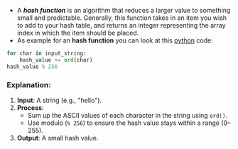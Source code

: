 

- A **_hash function_** is an algorithm that reduces a larger value to something small and predictable. Generally, this function takes in an item you wish to add to your hash table, and returns an integer representing the array index in which the item should be placed. 
- As example for an **hash function** you can look at this [python](contents-python.md) code:

```python
for char in input_string: 
	hash_value += ord(char) 
hash_value % 256
```


### Explanation:

1. **Input**: A string (e.g., "hello").
2. **Process**:
    - Sum up the ASCII values of each character in the string using `ord()`.
    - Use modulo (`% 256`) to ensure the hash value stays within a range (0–255).
3. **Output**: A small hash value.
